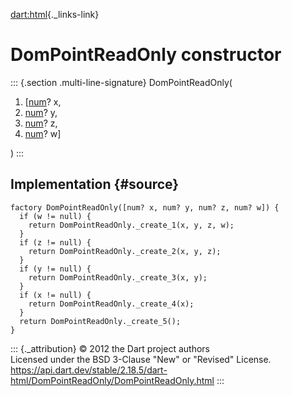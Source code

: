 [dart:html](../../dart-html/dart-html-library){._links-link}

DomPointReadOnly constructor
============================

::: {.section .multi-line-signature}
DomPointReadOnly(

1.  \[[num](../../dart-core/num-class)? x,
2.  [num](../../dart-core/num-class)? y,
3.  [num](../../dart-core/num-class)? z,
4.  [num](../../dart-core/num-class)? w\]

)
:::

Implementation {#source}
--------------

``` {.language-dart data-language="dart"}
factory DomPointReadOnly([num? x, num? y, num? z, num? w]) {
  if (w != null) {
    return DomPointReadOnly._create_1(x, y, z, w);
  }
  if (z != null) {
    return DomPointReadOnly._create_2(x, y, z);
  }
  if (y != null) {
    return DomPointReadOnly._create_3(x, y);
  }
  if (x != null) {
    return DomPointReadOnly._create_4(x);
  }
  return DomPointReadOnly._create_5();
}
```

::: {._attribution}
© 2012 the Dart project authors\
Licensed under the BSD 3-Clause \"New\" or \"Revised\" License.\
<https://api.dart.dev/stable/2.18.5/dart-html/DomPointReadOnly/DomPointReadOnly.html>
:::
